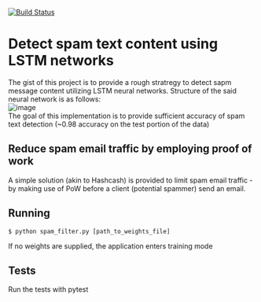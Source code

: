 [![Build Status](https://travis-ci.com/lumbytyci/spam-filter.svg?token=WdpMwCGqAwoKjkVtHZ3y&branch=master)](https://travis-ci.com/lumbytyci/spam-filter)

# Detect spam text content using LSTM networks
The gist of this project is to provide a rough stratregy to detect sapm message content utilizing LSTM neural networks.
Structure of the said neural network is as follows:<br />
![image](https://user-images.githubusercontent.com/17204788/127767338-e27617a3-c009-4ec6-9854-6b517b85fa96.png)<br />
The goal of this implementation is to provide sufficient accuracy of spam text detection (~0.98 accuracy on the test portion of the data) 

## Reduce spam email traffic by employing proof of work
A simple solution (akin to Hashcash) is provided to limit spam email traffic - by making use of PoW before a client (potential spammer) send an email.<br />

## Running
```
$ python spam_filter.py [path_to_weights_file]
```
If no weights are supplied, the application enters training mode

## Tests
Run the tests with pytest
